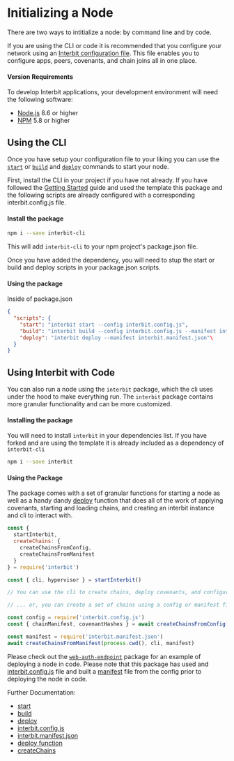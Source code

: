 # Initializing a Node

There are two ways to intitialize a node: by command line and by code.

If you are using the CLI or code it is recommended that you configure your network using an [Interbit configuration file](../reference/interbit-cli/config.md). This file enables you to configure apps, peers, covenants, and chain joins all in one place.

#### Version Requirements
To develop Interbit applications, your development environment will need the following software:

* <a href="https://nodejs.org" target="_blank">Node.js</a> 8.6 or higher
* <a href="https://nodejs.org" target="_blank">NPM</a> 5.8 or higher

## Using the CLI

Once you have setup your configuration file to your liking you can use the [`start`](../reference/interbit-cli.start.md) or [`build`](../reference/interbit-cli/build.md) and [`deploy`](../reference/interbit-cli/deploy.md) commands to start your node.

First, install the CLI in your project if you have not already. If you have followed the [Getting Started](../getting-started/README.md) guide and used the template this package and the following scripts are already configured with a corresponding interbit.config.js file.

#### Install the package

```sh
npm i --save interbit-cli
```

This will add `interbit-cli` to your npm project's package.json file.

Once you have added the dependency, you will need to stup the start or build and deploy scripts in your package.json scripts.

#### Using the package

Inside of package.json

```json
{
  "scripts": {
    "start": "interbit start --config interbit.config.js",
    "build": "interbit build --config interbit.config.js --manifest interbit.manifest.json",
    "deploy": "interbit deploy --manifest interbit.manifest.json"\
  }
}
```

## Using Interbit with Code

You can also run a node using the `interbit` package, which the cli uses under the hood to make everything run. The `interbit` package contains more granular functionality and can be more customized.

#### Installing the package

You will need to install `interbit` in your dependencies list. If you have forked and are using the template it is already included as a dependency of `interbit-cli`

```sh
npm i --save interbit
```

#### Using the Package

The package comes with a set of granular functions for starting a node as well as a handy dandy [deploy](../reference/interbit-cli/deploy.md) function that does all of the work of applying covenants, starting and loading chains, and creating an interbit instance and cli to interact with.

```js
const {
  startInterbit,
  createChains: {
    createChainsFromConfig,
    createChainsFromManifest
  }
} = require('interbit')

const { cli, hypervisor } = startInterbit()

// You can use the cli to create chains, deploy covenants, and configure them from here

// ... or, you can create a set of chains using a config or manifest file

const config = require('interbit.config.js')
const { chainManifest, covenantHashes } = await createChainsFromConfig(cli, config)

const manifest = require('interbit.manifest.json')
await createChainsFromManifest(process.cwd(), cli, manifest)

```

Please check out the [`web-auth-endpoint`](https://github.com/interbit/interbit/blob/master/packages/web-auth-endpoint/src/node.js) package for an example of deploying a node in code. Please note that this package has used and [interbit.config.js](../reference/interbit-cli/config.md) file and built a [manifest](../reference/interbit-cli/manifest.md) file from the config prior to deploying the node in code.


Further Documentation:
 - [start](../reference/interbit-cli/start.md)
 - [build](../reference/interbit-cli/build.md)
 - [deploy](../reference/interbit-cli/deploy.md)
 - [interbit.config.js](../reference/interbit-cli/config.md)
 - [interbit.manifest.json](../reference/interbit-cli/manifest.md)
 - [deploy function](../reference/interbit/deploy.md)
 - [createChains](../reference/interbit/createChains.md)
